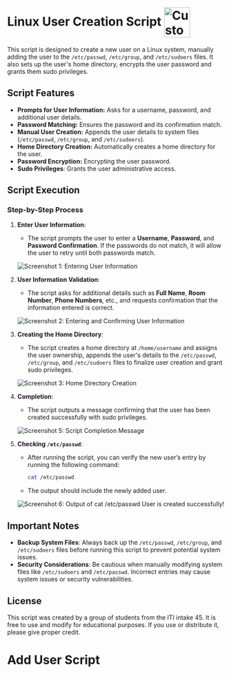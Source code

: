 
# Linux User Creation Script <img src="README_Pics/logo-linux.png" alt="Custom Icon" width="60" height="70" align="center"/>

This script is designed to create a new user on a Linux system, manually adding the user to the `/etc/passwd`, `/etc/group`, and `/etc/sudoers` files. It also sets up the user's home directory, encrypts the user password and grants them sudo privileges.

## Script Features
- **Prompts for User Information:** Asks for a username, password, and additional user details.
- **Password Matching:** Ensures the password and its confirmation match.
- **Manual User Creation:** Appends the user details to system files (`/etc/passwd`, `/etc/group`, and `/etc/sudoers`).
- **Home Directory Creation:** Automatically creates a home directory for the user.
- **Password Encryption:**
Encrypting the user password.
- **Sudo Privileges**: Grants the user administrative access.

## Script Execution

### Step-by-Step Process

1. **Enter User Information**:
   - The script prompts the user to enter a **Username**, **Password**, and **Password Confirmation**. If the passwords do not match, it will allow the user to retry until both passwords match.

   ![Screenshot 1: Entering User Information](README_Pics/Screen1.png)

2. **User Information Validation**:
   - The script asks for additional details such as **Full Name**, **Room Number**, **Phone Numbers**, etc., and requests confirmation that the information entered is correct.

   ![Screenshot 2: Entering and Confirming User Information](README_Pics/Screen2.png)

3. **Creating the Home Directory**:
   - The script creates a home directory at `/home/username` and assigns the user ownership, appends the user's details to the `/etc/passwd`, `/etc/group`, and `/etc/sudoers` files to finalize user creation and grant sudo privileges.

   ![Screenshot 3: Home Directory Creation](README_Pics/Screen3.png)

4. **Completion**:
   - The script outputs a message confirming that the user has been created successfully with sudo privileges.

   ![Screenshot 5: Script Completion Message](README_Pics/Screen4.png)

5. **Checking `/etc/passwd`**:
   - After running the script, you can verify the new user’s entry by running the following command:
     ```bash
     cat /etc/passwd
     ```
   - The output should include the newly added user.

   ![Screenshot 6: Output of cat /etc/passwd](README_Pics/Screen5.png)
   User is created successfully!

## Important Notes
- **Backup System Files**: Always back up the `/etc/passwd`, `/etc/group`, and `/etc/sudoers` files before running this script to prevent potential system issues.
- **Security Considerations**: Be cautious when manually modifying system files like `/etc/sudoers` and `/etc/passwd`. Incorrect entries may cause system issues or security vulnerabilities.

## License
This script was created by a group of students from the ITI intake 45. It is free to use and modify for educational purposes. If you use or distribute it, please give proper credit.
 
# Add User Script

